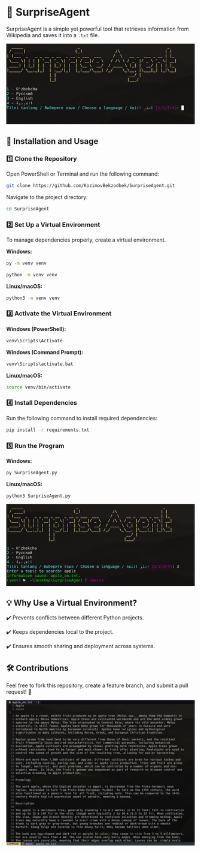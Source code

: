 # 📌 SurpriseAgent

SurpriseAgent is a simple yet powerful tool that retrieves information from Wikipedia and saves it into a `.txt` file.

![SurpriseAgent img1](img/1.png)

## 🚀 Installation and Usage

### 1️⃣ Clone the Repository

Open PowerShell or Terminal and run the following command:

```sh
git clone https://github.com/KozimovBekzodbek/SurpriseAgent.git
```

Navigate to the project directory:

```sh
cd SurpriseAgent
```

### 2️⃣ Set Up a Virtual Environment

To manage dependencies properly, create a virtual environment.

**Windows:**

```sh
py -m venv venv
```

```sh
python -m venv venv
```

**Linux/macOS:**

```sh
python3 -m venv venv
```

### 3️⃣ Activate the Virtual Environment

**Windows (PowerShell):**

```sh
venv\Scripts\Activate
```

**Windows (Command Prompt):**

```sh
venv\Scripts\activate.bat
```

**Linux/macOS:**

```sh
source venv/bin/activate
```

### 4️⃣ Install Dependencies

Run the following command to install required dependencies:

```sh
pip install -r requirements.txt
```

### 5️⃣ Run the Program

**Windows:**

```sh
py SurpriseAgent.py
```

**Linux/macOS:**

```sh
python3 SurpriseAgent.py
```

![SurpriseAgent img2](img/2.png)

## 💡 Why Use a Virtual Environment?

✔️ Prevents conflicts between different Python projects.

✔️ Keeps dependencies local to the project.

✔️ Ensures smooth sharing and deployment across systems.

## 🛠️ Contributions

Feel free to fork this repository, create a feature branch, and submit a pull request! 🚀

![SurpriseAgent img3](img/3.png)


